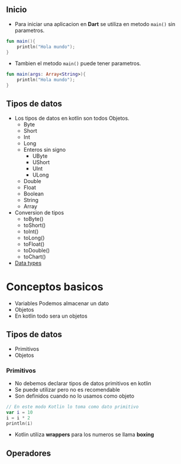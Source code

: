 ## Inicio

- Para iniciar una aplicacion en **Dart** se utiliza en metodo `main()` sin parametros.

```kotlin
fun main(){
    println("Hola mundo");
}
```

- Tambien el metodo `main()` puede tener parametros.

```kotlin
fun main(args: Array<String>){
    println("Hola mundo");
}
```

## Tipos de datos
- Los tipos de datos en kotlin son todos Objetos.
    - Byte
    - Short
    - Int
    - Long
    - Enteros sin signo
      - UByte
      - UShort 
      - UInt
      - ULong
    - Double
    - Float
    - Boolean
    - String
    - Array
- Conversion de tipos
    - toByte()
    - toShort()
    - toInt()
    - toLong()
    - toFloat()
    - toDouble()
    - toChart()
- [Data types](../examples/2-basic/1-data-types/main/README.md)


# Conceptos basicos
- Variables Podemos almacenar un dato
- Objetos 
- En kotlin todo sera un objetos

## Tipos de datos
 - Primitivos
 - Objetos

### Primitivos
- No debemos declarar tipos de datos primitivos en kotlin
- Se puede utilizar pero no es recomendable
- Son definidos cuando no lo usamos como objeto
```kotlin
// En este modo Kotlin lo toma como dato primitivo
var i = 10
i = i * 2
println(i)
```
- Kotlin utiliza **wrappers** para los numeros se llama **boxing**

## Operadores
